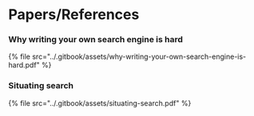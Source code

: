 # Papers/References

### Why writing your own search engine is hard

{% file src="../.gitbook/assets/why-writing-your-own-search-engine-is-hard.pdf" %}

### Situating search

{% file src="../.gitbook/assets/situating-search.pdf" %}
